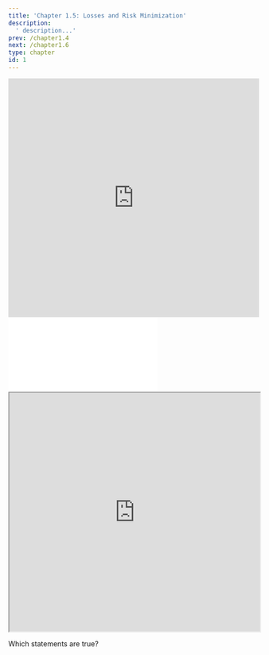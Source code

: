 ```yaml
---
title: 'Chapter 1.5: Losses and Risk Minimization'
description:
  ' description...'
prev: /chapter1.4
next: /chapter1.6
type: chapter
id: 1
---
```


<exercise id="1" title="Video Lecture">

<iframe width="100%" height="480" src="https://www.youtube.com/embed/2b4x765XbUI" frameborder="0" allow="accelerometer; autoplay; encrypted-media; gyroscope; picture-in-picture" allowfullscreen></iframe>

</exercise>

<exercise id="2" title="Slides">

<object data="pdfs/slides-basics-riskminimization.pdf" type="application/pdf" style="width:100%;height:480px">
    <embed src="pdfs/slides-basics-riskminimization.pdf" type="application/pdf" />
</object>

</exercise>

<exercise id="3" title="Demo">

<iframe width="100%" height="480" src="https://jjallaire.github.io/deep-learning-with-r-notebooks/notebooks/2.1-a-first-look-at-a-neural-network.nb.html"></iframe>

</exercise>

<exercise id="4" title="Quiz">

Which statements are true?

<choice>

<opt text="Measures for model performance can be used as loss functions." correct="true">

</opt>

<opt text="The choice of loss function has no influence on the model.">

</opt>

<opt text="The empirical risk is the mean loss." correct="true">

</opt>

<opt text="To estimate model paramters, we usually minimize the empirical risk." correct="true">

</opt>

<opt text="By minimizing the empirical risk, we minimize the error (defined by the loss)." correct="true">

</opt>

<opt text="Any model can use any arbitrary loss function.">

</opt>

<opt text="Empirical risk minimization is a very general mathematical framework that turns 'finding a good model' into a mathematically tractable optimization problem." correct="true">

</opt>

<opt text="Since empirical risk minimization is a completely abstract and very general mathematical procedure, the choice of loss function should not depend on background knowledge about the data set at hand or what the model is going to be used for.">

</opt>

<opt text="How difficult the optimization of a learner is depends strongly on the properties of its loss function." correct="true">

</opt>



</choice>

</exercise>

